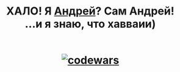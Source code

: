 <h1 align="center">ХАЛО! Я <a href="https://vk.com/id204234487" target="_blank">Андрей</a>? Сам Андрей!<br>
  ...и я знаю, что хавваии)
<br>
<br>

[![codewars](https://github.r2v.ch/codewars?user=aloxagavaii&hide_clan=true&theme=gradient&top_languages=true)](https://www.codewars.com/users/aloxagavaii)

</h1>
